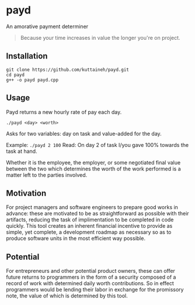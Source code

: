 # payd
An amorative payment determiner
>Because your time increases in value the longer you're on project.

## Installation
```
git clone https://github.com/kuttaineh/payd.git
cd payd
g++ -o payd payd.cpp
```

## Usage
Payd returns a new hourly rate of pay each day.
```
./payd <day> <worth>
```
Asks for two variables: day on task and value-added for the day.

Example: `./payd 2 100`
Read: On day 2 of task I/you gave 100% towards the task at hand.

Whether it is the employee, the employer, or some negotiated final value between the two which determines the worth of the work performed is a matter left to the parties involved.

## Motivation
For project managers and software engineers to prepare good works in advance: these are motivated to be as straightforward as possible with their artifacts, reducing the task of implimentation to be completed in code quickly. This tool creates an inherent financial incentive to provide as simple, yet complete, a development roadmap as necessary so as to produce software units in the most efficient way possible. 

## Potential
For entrepreneurs and other potential product owners, these can offer future returns to programmers in the form of a security composed of a record of work with determined daily worth contributions. So in effect programmers would be lending their labor in exchange for the promissory note, the value of which is determined by this tool.
